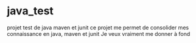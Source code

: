 # java_test
projet test de java maven et junit
ce projet me permet de consolider mes connaissance en java, maven et junit
Je veux vraiment me donner à fond
